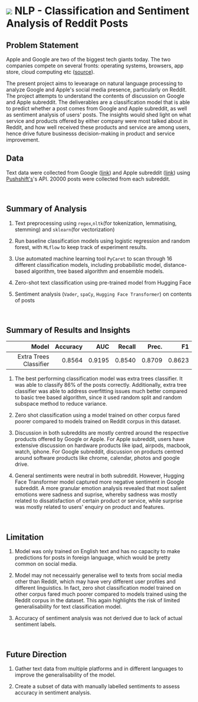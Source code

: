 # ![](https://ga-dash.s3.amazonaws.com/production/assets/logo-9f88ae6c9c3871690e33280fcf557f33.png) NLP - Classification and Sentiment Analysis of Reddit Posts


## Problem Statement

Apple and Google are two of the biggest tech giants today. The two companies compete on several fronts: operating systems, browsers, app store, cloud computing etc ([source](https://www.marketingsociety.com/the-library/apple-v-google-they%E2%80%99re-rivals-many-ways-it%E2%80%99s-not-quite-death-match)). 

The present project aims to levearage on natural language processing to analyze Google and Apple's social media presence, particularly on Reddit. The project attempts to understand the contents of discussion on Google and Apple subreddit. The deliverables are a classification model that is able to predict whether a post comes from Google and Apple subreddit, as well as sentiment analysis of users' posts. The insights would shed light on what service and products offered by either company were most talked about in Reddit, and how well received these products and service are among users, hence drive future businesss decision-making in product and service improvement.


## Data

Text data were collected from Google ([link](https://www.reddit.com/r/google/)) and Apple subreddit ([link](https://www.reddit.com/r/apple/)) using [Pushshift's](https://github.com/pushshift/api)'s API. 20000 posts were collected from each subreddit.

<br>

## Summary of Analysis

1. Text preprocessing using `regex`,`nltk`(for tokenization, lemmatising, stemming) and `sklearn`(for vectorization)

2. Run baseline classification models using logistic regression and random forest, with `MLflow` to keep track of experiment results.

3. Use automated machine learning tool `PyCaret` to scan through 16 different classification models, including probabilistic model, distance-based algorithm, tree based algorithm and ensemble models.

4. Zero-shot text classification using pre-trained model from Hugging Face

5. Sentiment analysis (`Vader`, `spaCy`, `Hugging Face Transformer`) on contents of posts

<br>

## Summary of Results and Insights

|                  Model | Accuracy |    AUC | Recall |  Prec. |     F1 |
|-----------------------:|---------:|-------:|-------:|-------:|-------:|
| Extra Trees Classifier |   0.8564 | 0.9195 | 0.8540 | 0.8709 | 0.8623 |

1. The best performing classification model was extra trees classifier. It was able to classify 86% of the posts correctly. Additionally, extra tree classifier was able to address overfitting issues much better compared to basic tree based algorithm, since it used random split and random subspace method to reduce variance.

2. Zero shot classification using a model trained on other corpus fared poorer compared to models trained on Reddit corpus in this dataset.

3. Discussion in both subreddits are mostly centred around the respective products offered by Google or Apple. For Apple subreddit, users have extensive discussion on hardware products like ipad, airpods, macbook, watch, iphone. For Google subreddit, discussion on products centred around software products like chrome, calendar, photos and google drive.

4. General sentiments were neutral in both subreddit. However, Hugging Face Transformer model captured more negative sentiment in Google subreddit. A more granular emotion analysis revealed that most salient emotions were sadness and suprise, whereby sadness was mostly related to dissatisfaction of certain product or service, while surprise was mostly related to users' enquiry on product and features.


<br>

## Limitation

1. Model was only trained on English text and has no capacity to make predictions for posts in foreign language, which would be pretty common on social media.

2. Model may not necessairly generalise well to texts from social media other than Reddit, which may have very different user profiles and different linguistics. In fact, zero shot classification model trained on other corpus fared much poorer compared to models trained using the Reddit corpus in the dataset. This again highlights the risk of limited generalisability for text classification model.

3. Accuracy of sentiment analysis was not derived due to lack of actual sentiment labels.

<br>

## Future Direction

1. Gather text data from multiple platforms and in different languages to improve the generalisability of the model.

2. Create a subset of data with manually labelled sentiments to assess accuracy in sentiment analysis.